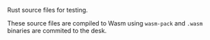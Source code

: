 Rust source files for testing.

These source files are compiled to Wasm using `wasm-pack` and `.wasm` binaries are commited to the desk.
